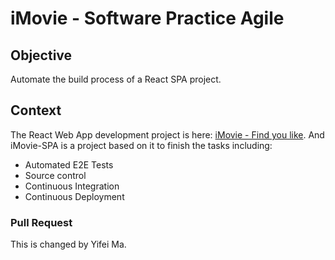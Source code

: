 # iMovie - Software Practice Agile

## Objective

Automate the build process of a React SPA project.

## Context

The React Web App development project is here: [iMovie - Find you like](https://github.com/H-Blues/iMovie). And iMovie-SPA is a project based on it to finish the tasks including:

- Automated E2E Tests
- Source control
- Continuous Integration
- Continuous Deployment


### Pull Request
This is changed by Yifei Ma.